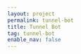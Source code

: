 ```yaml
---
layout: project
permalink: tunnel-bot
title: Tunnel Bot
tag: tunnel-bot
enable_nav: false
---
```

    
